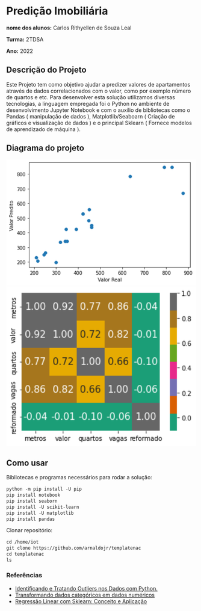 # Predição Imobiliária

**nome dos alunos:** Carlos Rithyellen de Souza Leal

**Turma:** 2TDSA

**Ano:** 2022

## Descrição do Projeto

Este Projeto tem como objetivo ajudar a predizer valores de apartamentos através de dados correlacionados com o valor, como por exemplo número de quartos e etc.
Para desenvolver esta solução utilizamos diversas tecnologias, a linguagem empregada foi o Python no ambiente de desenvolvimento Jupyter Notebook e com o auxilio de bibliotecas como o Pandas ( manipulação de dados ), Matplotlib/Seaboarn ( Criação de gráficos e visualização de dados ) e o principal Sklearn ( Fornece modelos de aprendizado de máquina ).

## Diagrama do projeto

<img src="/img01.png" width="550">

<img src="/img02.png" width="550">

## Como usar 

Bibliotecas e programas necessários para rodar a solução:

    python -m pip install -U pip
    pip install notebook
    pip install seaborn
    pip install -U scikit-learn
    pip install -U matplotlib
    pip install pandas

Clonar repositório:

    cd /home/iot
    git clone https://github.com/arnaldojr/templatenac
    cd templatenac
    ls


### Referências 
* [Identificando e Tratando Outliers nos Dados com Python.](https://minerandodados.com.br/tratando-outliers-python/)
* [Transformando dados categóricos em dados numéricos](https://medium.com/data-hackers/engenharia-de-features-transformando-dados-categ%C3%B3ricos-em-dados-num%C3%A9ricos-e5d3991df715)
* [Regressão Linear com Sklearn: Conceito e Aplicação](https://medium.com/@lamartine_sl/regress%C3%A3o-linear-com-sklearn-modelo-de-previs%C3%A3o-de-custos-com-plano-de-sa%C3%BAde-5e963e590f4c)
